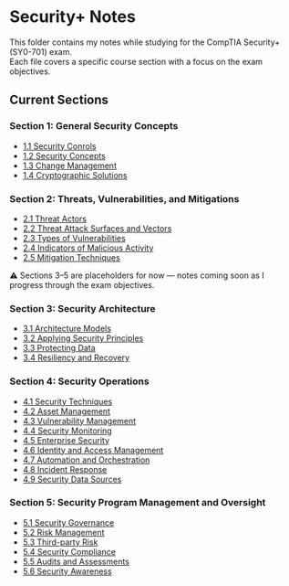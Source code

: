 # Security+ Notes  

This folder contains my notes while studying for the CompTIA Security+ (SY0-701) exam.  
Each file covers a specific course section with a focus on the exam objectives.

## Current Sections
### Section 1: General Security Concepts
- [1.1 Security Conrols](./1.1-security-controls.md)  
- [1.2 Security Concepts](./1.2-security-concepts.md)  
- [1.3 Change Management](./1.3-change-management.md)  
- [1.4 Cryptographic Solutions](./1.4-cryptographic-solutions.md)  

### Section 2: Threats, Vulnerabilities, and Mitigations
- [2.1 Threat Actors](./2.1-threat-actors.md)  
- [2.2 Threat Attack Surfaces and Vectors](./2.2-threat-attack-surfaces-vectors.md)  
- [2.3 Types of Vulnerabilities](./2.3-types-of-vulnerabilities.md)  
- [2.4 Indicators of Malicious Activity](./2.4-indicators-malicious-activity.md)  
- [2.5 Mitigation Techniques](./2.5-mitigation-techniques.md)

⚠️ Sections 3–5 are placeholders for now — notes coming soon as I progress through the exam objectives.

### Section 3: Security Architecture
- [3.1 Architecture Models](./3.1-architecture-models.md)  
- [3.2 Applying Security Principles](./3.2-applying-security-principles.md)  
- [3.3 Protecting Data](./3.3-protecting-data.md)  
- [3.4 Resiliency and Recovery](./3.4-resiliency-and-recovery.md)  

### Section 4: Security Operations
- [4.1 Security Techniques](./4.1-security-techniques.md)  
- [4.2 Asset Management](./4.2-asset-management.md)  
- [4.3 Vulnerability Management](./4.3-vulnerability-management.md)  
- [4.4 Security Monitoring](./4.4-security-monitoring.md)  
- [4.5 Enterprise Security](./4.5-enterprise-security.md)  
- [4.6 Identity and Access Management](./4.6-identity-and-access-management.md)  
- [4.7 Automation and Orchestration](./4.7-automation-and-orchestration.md)  
- [4.8 Incident Response](./4.8-incident-response.md)  
- [4.9 Security Data Sources](./4.9-security-data-sources.md)  

### Section 5: Security Program Management and Oversight
- [5.1 Security Governance](./5.1-security-governance.md)  
- [5.2 Risk Management](./5.2-risk-management.md)  
- [5.3 Third-party Risk](./5.3-third-party-risk.md)  
- [5.4 Security Compliance](./5.4-security-compliance.md)  
- [5.5 Audits and Assessments](./5.5-audits-and-assessments.md)  
- [5.6 Security Awareness](./5.6-security-awareness.md)  
